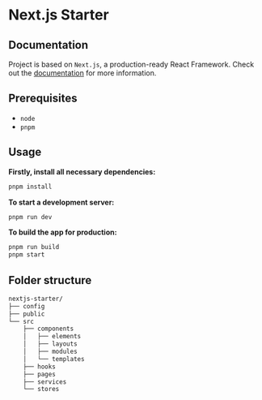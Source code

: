 # Next.js Starter

## Documentation

Project is based on `Next.js`, a production-ready React Framework. Check out the [documentation](https://nextjs.org/docs) for more information.

## Prerequisites

- `node`
- `pnpm`

## Usage

**Firstly, install all necessary dependencies:**

```sh
pnpm install
```

**To start a development server:**

```sh
pnpm run dev
```

**To build the app for production:**

```sh
pnpm run build
pnpm start
```

## Folder structure

```bash
nextjs-starter/
├── config
├── public
└── src
    ├── components
    │   ├── elements
    │   ├── layouts
    │   ├── modules
    │   └── templates
    ├── hooks
    ├── pages
    ├── services
    └── stores
```
